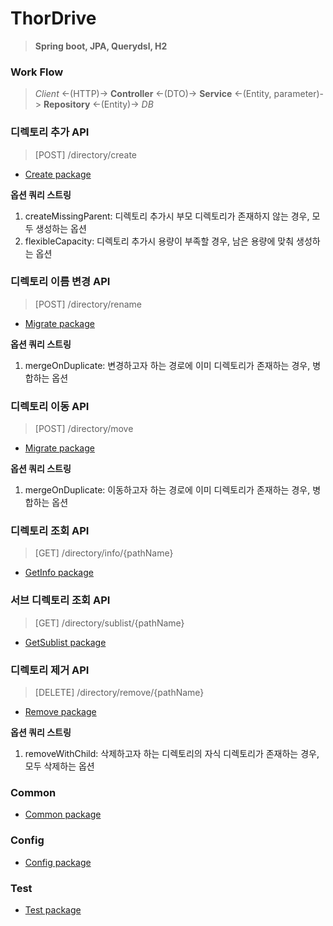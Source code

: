 # ThorDrive
> **Spring boot, JPA, Querydsl, H2**
### Work Flow
> *Client* <-(HTTP)-> **Controller** <-(DTO)-> **Service** <-(Entity, parameter)-> **Repository** <-(Entity)-> *DB*

### 디렉토리 추가 API
> [POST] /directory/create
  - <a href="https://github.com/leedaham/assignment_thor/tree/master/src/main/java/me/hamtom/thor/directory/domain/create">Create package</a>

**옵션 쿼리 스트링**
1) createMissingParent: 디렉토리 추가시 부모 디렉토리가 존재하지 않는 경우, 모두 생성하는 옵션
2) flexibleCapacity: 디렉토리 추가시 용량이 부족할 경우, 남은 용량에 맞춰 생성하는 옵션

### 디렉토리 이름 변경 API
> [POST] /directory/rename
  - <a href="https://github.com/leedaham/assignment_thor/tree/master/src/main/java/me/hamtom/thor/directory/domain/migrate">Migrate package</a>

**옵션 쿼리 스트링**
1) mergeOnDuplicate: 변경하고자 하는 경로에 이미 디렉토리가 존재하는 경우, 병합하는 옵션

### 디렉토리 이동 API
> [POST] /directory/move
- <a href="https://github.com/leedaham/assignment_thor/tree/master/src/main/java/me/hamtom/thor/directory/domain/migrate">Migrate package</a>

**옵션 쿼리 스트링**
1) mergeOnDuplicate: 이동하고자 하는 경로에 이미 디렉토리가 존재하는 경우, 병합하는 옵션

### 디렉토리 조회 API
> [GET] /directory/info/{pathName}
- <a href="https://github.com/leedaham/assignment_thor/tree/master/src/main/java/me/hamtom/thor/directory/domain/info">GetInfo package</a>

### 서브 디렉토리 조회 API
> [GET] /directory/sublist/{pathName}
- <a href="https://github.com/leedaham/assignment_thor/tree/master/src/main/java/me/hamtom/thor/directory/domain/sublist">GetSublist package</a>

### 디렉토리 제거 API
> [DELETE] /directory/remove/{pathName}
- <a href="https://github.com/leedaham/assignment_thor/tree/master/src/main/java/me/hamtom/thor/directory/domain/remove">Remove package</a>

**옵션 쿼리 스트링**
1) removeWithChild: 삭제하고자 하는 디렉토리의 자식 디렉토리가 존재하는 경우, 모두 삭제하는 옵션

### Common
- <a href="https://github.com/leedaham/assignment_thor/blob/master/src/main/java/me/hamtom/thor/directory/domain/common">Common package</a>

### Config
- <a href="https://github.com/leedaham/assignment_thor/tree/master/src/main/java/me/hamtom/thor/directory/config">Config package</a>

### Test
- <a href="https://github.com/leedaham/assignment_thor/tree/master/src/test/java/me/hamtom/thor/directory">Test package</a>
